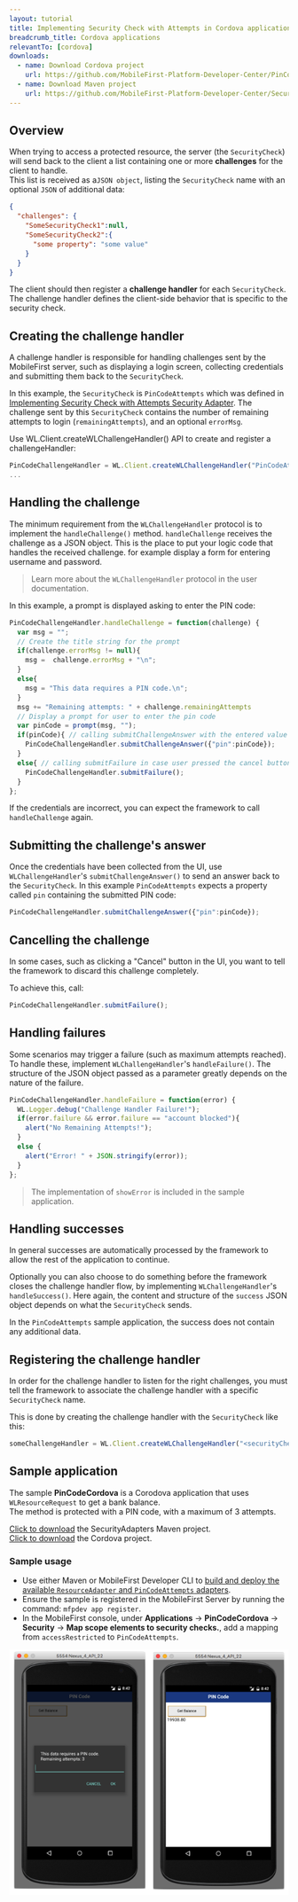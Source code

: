 ```yaml
---
layout: tutorial
title: Implementing Security Check with Attempts in Cordova applications
breadcrumb_title: Cordova applications
relevantTo: [cordova]
downloads:
  - name: Download Cordova project
    url: https://github.com/MobileFirst-Platform-Developer-Center/PinCodeCordova/tree/release80
  - name: Download Maven project
    url: https://github.com/MobileFirst-Platform-Developer-Center/SecurityAdapters/tree/release80
---
```

## Overview
When trying to access a protected resource, the server (the `SecurityCheck`) will send back to the client a list containing one or more **challenges** for the client to handle.  
This list is received as a`JSON object`, listing the `SecurityCheck` name with an optional `JSON` of additional data:

```json
{
  "challenges": {
    "SomeSecurityCheck1":null,
    "SomeSecurityCheck2":{
      "some property": "some value"
    }
  }
}
```

The client should then register a **challenge handler** for each `SecurityCheck`.  
The challenge handler defines the client-side behavior that is specific to the security check.

## Creating the challenge handler
A challenge handler is responsible for handling challenges sent by the MobileFirst server, such as displaying a login screen, collecting credentials and submitting them back to the `SecurityCheck`.

In this example, the `SecurityCheck` is `PinCodeAttempts` which was defined in [Implementing Security Check with Attempts Security Adapter](../adapter). The challenge sent by this `SecurityCheck` contains the number of remaining attempts to login (`remainingAttempts`), and an optional `errorMsg`.


Use WL.Client.createWLChallengeHandler() API to create and register a challengeHandler:

```javascript
PinCodeChallengeHandler = WL.Client.createWLChallengeHandler("PinCodeAttempts");
...
```

## Handling the challenge
The minimum requirement from the `WLChallengeHandler` protocol is to implement the `handleChallenge()` method.
`handleChallenge` receives the challenge as a JSON object. This is the place to put your logic code that handles the received challenge.
for example display a form for entering username and password.

> Learn more about the `WLChallengeHandler` protocol in the user documentation.

In this example, a prompt is displayed asking to enter the PIN code:

```javascript
PinCodeChallengeHandler.handleChallenge = function(challenge) {
  var msg = "";
  // Create the title string for the prompt
  if(challenge.errorMsg != null){
    msg =  challenge.errorMsg + "\n";
  }
  else{
    msg = "This data requires a PIN code.\n";
  }
  msg += "Remaining attempts: " + challenge.remainingAttempts  
  // Display a prompt for user to enter the pin code     
  var pinCode = prompt(msg, "");
  if(pinCode){ // calling submitChallengeAnswer with the entered value
    PinCodeChallengeHandler.submitChallengeAnswer({"pin":pinCode});
  }            
  else{ // calling submitFailure in case user pressed the cancel button
    PinCodeChallengeHandler.submitFailure();   
  }                            
};
```

If the credentials are incorrect, you can expect the framework to call `handleChallenge` again.

## Submitting the challenge's answer
Once the credentials have been collected from the UI, use `WLChallengeHandler`'s `submitChallengeAnswer()` to send an answer back to the `SecurityCheck`. In this example `PinCodeAttempts` expects a property called `pin` containing the submitted PIN code:

```javascript
PinCodeChallengeHandler.submitChallengeAnswer({"pin":pinCode});
```

## Cancelling the challenge
In some cases, such as clicking a "Cancel" button in the UI, you want to tell the framework to discard this challenge completely.

To achieve this, call:

```javascript
PinCodeChallengeHandler.submitFailure();
```

## Handling failures
Some scenarios may trigger a failure (such as maximum attempts reached). To handle these, implement `WLChallengeHandler`'s `handleFailure()`.
The structure of the JSON object passed as a parameter greatly depends on the nature of the failure.

```javascript
PinCodeChallengeHandler.handleFailure = function(error) {
  WL.Logger.debug("Challenge Handler Failure!");
  if(error.failure && error.failure == "account blocked"){
    alert("No Remaining Attempts!");  
  }
  else {
    alert("Error! " + JSON.stringify(error));
  }
};
```

> The implementation of `showError` is included in the sample application.

## Handling successes
In general successes are automatically processed by the framework to allow the rest of the application to continue.

Optionally you can also choose to do something before the framework closes the challenge handler flow, by implementing `WLChallengeHandler`'s `handleSuccess()`. Here again, the content and structure of the `success` JSON object depends on what the `SecurityCheck` sends.

In the `PinCodeAttempts` sample application, the success does not contain any additional data.

## Registering the challenge handler

In order for the challenge handler to listen for the right challenges, you must tell the framework to associate the challenge handler with a specific `SecurityCheck` name.

This is done by creating the challenge handler with the `SecurityCheck` like this:

```javascript
someChallengeHandler = WL.Client.createWLChallengeHandler("<securityCheck-name>");
```

## Sample application
The sample **PinCodeCordova** is a Corodova application that uses `WLResourceRequest` to get a bank balance.  
The method is protected with a PIN code, with a maximum of 3 attempts.

[Click to download](https://github.com/MobileFirst-Platform-Developer-Center/SecurityAdapters/tree/release80) the SecurityAdapters Maven project.  
[Click to download](https://github.com/MobileFirst-Platform-Developer-Center/PinCodeCordova/tree/release80) the Cordova project.

### Sample usage

* Use either Maven or MobileFirst Developer CLI to [build and deploy the available `ResourceAdapter` and `PinCodeAttempts` adapters](../../creating-adapters/).
* Ensure the sample is registered in the MobileFirst Server by running the command: `mfpdev app register`.
* In the MobileFirst console, under **Applications** → **PinCodeCordova** → **Security** → **Map scope elements to security checks.**, add a mapping from `accessRestricted` to `PinCodeAttempts`.

![Sample application](sample-application.png)

